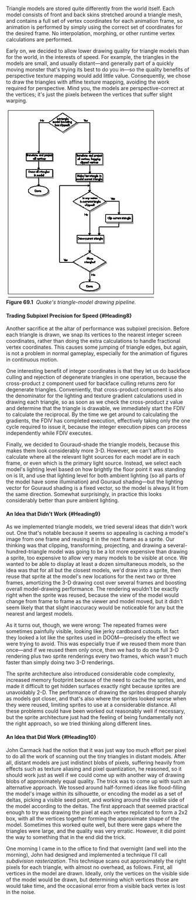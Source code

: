 Triangle models are stored quite differently from the world itself. Each
model consists of front and back skins stretched around a triangle mesh,
and contains a full set of vertex coordinates for each animation frame,
so animation is performed by simply using the correct set of coordinates
for the desired frame. No interpolation, morphing, or other runtime
vertex calculations are performed.

Early on, we decided to allow lower drawing quality for triangle models
than for the world, in the interests of speed. For example, the
triangles in the models are small, and usually distant—and generally
part of a quickly moving monster that's trying its best to do you in—so
the quality benefits of perspective texture mapping would add little
value. Consequently, we chose to draw the triangles with affine texture
mapping, avoiding the work required for perspective. Mind you, the
models are perspective-correct at the vertices; it's just the pixels
between the vertices that suffer slight warping.

![](images/69-01.jpg)\
 **Figure 69.1**  *Quake's triangle-model drawing pipeline.*

#### Trading Subpixel Precision for Speed {#Heading8}

Another sacrifice at the altar of performance was subpixel precision.
Before each triangle is drawn, we snap its vertices to the nearest
integer screen coordinates, rather than doing the extra calculations to
handle fractional vertex coordinates. This causes some jumping of
triangle edges, but again, is not a problem in normal gameplay,
especially for the animation of figures in continuous motion.

One interesting benefit of integer coordinates is that they let us do
backface culling and rejection of degenerate triangles in one operation,
because the cross-product z component used for backface culling returns
zero for degenerate triangles. Conveniently, that cross-product
component is also the denominator for the lighting and texture gradient
calculations used in drawing each triangle, so as soon as we check the
cross-product z value and determine that the triangle is drawable, we
immediately start the FDIV to calculate the reciprocal. By the time we
get around to calculating the gradients, the FDIV has completed
execution, effectively taking only the one cycle required to issue it,
because the integer execution pipes can process independently while FDIV
executes.

Finally, we decided to Gouraud-shade the triangle models, because this
makes them look considerably more 3-D. However, we can't afford to
calculate where all the relevant light sources for each model are in
each frame, or even which is the primary light source. Instead, we
select each model's lighting level based on how brightly the floor point
it was standing on is lit, and use that lighting level for both ambient
lighting (so all parts of the model have some illumination) and Gouraud
shading—but the lighting vector for Gouraud shading is a fixed vector,
so the model is always lit from the same direction. Somewhat
surprisingly, in practice this looks considerably better than pure
ambient lighting.

#### An Idea that Didn't Work {#Heading9}

As we implemented triangle models, we tried several ideas that didn't
work out. One that's notable because it seems so appealing is caching a
model's image from one frame and reusing it in the next frame as a
sprite. Our thinking was that clipping, transforming, projecting, and
drawing a several-hundred-triangle model was going to be a lot more
expensive than drawing a sprite, too expensive to allow very many models
to be visible at once. We wanted to be able to display at least a dozen
simultaneous models, so the idea was that for all but the closest
models, we'd draw into a sprite, then reuse that sprite at the model's
new locations for the next two or three frames, amortizing the 3-D
drawing cost over several frames and boosting overall model-drawing
performance. The rendering wouldn't be exactly right when the sprite was
reused, because the view of the model would change from frame to frame
as the viewer and model moved, but it didn't seem likely that that
slight inaccuracy would be noticeable for any but the nearest and
largest models.

As it turns out, though, we were wrong: The repeated frames were
sometimes painfully visible, looking like jerky cardboard cutouts. In
fact they looked a lot like the sprites used in DOOM—precisely the
effect we were trying to avoid. This was especially true if we reused
them more than once—and if we reused them only once, then we had to do
one full 3-D rendering plus two sprite renderings every two frames,
which wasn't much faster than simply doing two 3-D renderings.

The sprite architecture also introduced considerable code complexity,
increased memory footprint because of the need to cache the sprites, and
made it difficult to get hidden surfaces exactly right because sprites
are unavoidably 2-D. The performance of drawing the sprites dropped
sharply as models got closer, and that's also where the sprites looked
worse when they were reused, limiting sprites to use at a considerable
distance. All these problems could have been worked out reasonably well
if necessary, but the sprite architecture just had the feeling of being
fundamentally not the right approach, so we tried thinking along
different lines.

#### An Idea that Did Work {#Heading10}

John Carmack had the notion that it was just way too much effort per
pixel to do all the work of scanning out the tiny triangles in distant
models. After all, distant models are just indistinct blobs of pixels,
suffering heavily from effects such as texture aliasing and pixel
quantization, he reasoned, so it should work just as well if we could
come up with another way of drawing blobs of approximately equal
quality. The trick was to come up with such an alternative approach. We
tossed around half-formed ideas like flood-filling the model's image
within its silhouette, or encoding the model as a set of deltas, picking
a visible seed point, and working around the visible side of the model
according to the deltas. The first approach that seemed practical enough
to try was drawing the pixel at each vertex replicated to form a 2x2
box, with all the vertices together forming the approximate shape of the
model. Sometimes this worked quite well, but there were gaps where the
triangles were large, and the quality was very erratic. However, it did
point the way to something that in the end did the trick.

One morning I came in to the office to find that overnight (and well
into the morning), John had designed and implemented a technique I'll
call *subdivision rasterization*. This technique scans out approximately
the right pixels for each triangle, with almost no overhead, as follows.
First, all vertices in the model are drawn. Ideally, only the vertices
on the visible side of the model would be drawn, but determining which
vertices those are would take time, and the occasional error from a
visible back vertex is lost in the noise.
